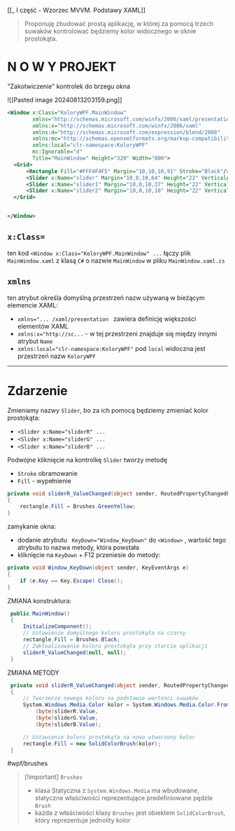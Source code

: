 [[_ I część - Wzorzec MVVM. Podstawy XAML]]

> Proponuję zbudować prostą aplikację, w której za pomocą trzech suwaków kontrolować będziemy kolor widocznego w oknie prostokąta.


# N O W Y PROJEKT

"Zakotwiczenie" kontrolek do brzegu okna 

![[Pasted image 20240813203159.png]]


```xml
<Window x:Class="KoloryWPF.MainWindow"
        xmlns="http://schemas.microsoft.com/winfx/2006/xaml/presentation"
        xmlns:x="http://schemas.microsoft.com/winfx/2006/xaml"
        xmlns:d="http://schemas.microsoft.com/expression/blend/2008"
        xmlns:mc="http://schemas.openxmlformats.org/markup-compatibility/2006"
        xmlns:local="clr-namespace:KoloryWPF"
        mc:Ignorable="d"
        Title="MainWindow" Height="320" Width="800">
  <Grid>
      <Rectangle Fill="#FFF4F4F5" Margin="10,10,10,91" Stroke="Black"/>
      <Slider x:Name="slider" Margin="10,0,10,64" Height="22" VerticalAlignment="Bottom"/>
      <Slider x:Name="slider1" Margin="10,0,10,37" Height="22" VerticalAlignment="Bottom"/>
      <Slider x:Name="slider2" Margin="10,0,10,10" Height="22" VerticalAlignment="Bottom"/>
  </Grid>


</Window>
```


## `x:Class=`
ten kod `<Window x:Class="KoloryWPF.MainWindow" ...` łączy plik `MainWindow.xaml` z klasą `C#` o nazwie `MainWindow` w pliku `MainWindow.xaml.cs`

## `xmlns`
ten atrybut określa domyślną przestrzeń nazw używaną w bieżącym elemencie XAML:
- `xmlns="... /xaml/presentation ` zawiera definicję większości elementów XAML
- `xmlns:x="http://sc...` - w tej przestrzeni znajduje się między innymi atrybut `Name`
-  `xmlns:local="clr-namespace:KoloryWPF"` pod `local` widoczna jest przestrzeń nazw `KoloryWPF`

----
# Zdarzenie

Zmieniamy nazwy `Slider`, bo za ich pomocą będziemy zmieniać kolor prostokąta:
- `<Slider x:Name="sliderR" ...`
- `<Slider x:Name="sliderG" ...`
- `<Slider x:Name="sliderB" ...`

Podwójne kliknięcie na kontrolkę `Slider` tworzy metodę
- `Stroke` obramowanie
- `Fill` - wypełnienie
```c#
private void sliderR_ValueChanged(object sender, RoutedPropertyChangedEventArgs<double> e)
{
    rectangle.Fill = Brushes.GreenYellow;
}
```


zamykanie okna:
- dodanie atrybutu ` KeyDown="Window_KeyDown"` do `<Window>` , wartość tego atrybutu to nazwa metody, która powstała 
- kliknięcie na `KeyDown` + F12 przeniesie do metody:

```c# 
private void Window_KeyDown(object sender, KeyEventArgs e)
{
    if (e.Key == Key.Escape) Close();
}
```

ZMIANA konstruktura:
```c#
 public MainWindow()
 {
     InitializeComponent();
     // Ustawienie domyślnego koloru prostokąta na czarny
     rectangle.Fill = Brushes.Black;
     // Zaktualizowanie koloru prostokąta przy starcie aplikacji
     sliderR_ValueChanged(null, null);
 }
```

ZMIANA METODY
```c#
 private void sliderR_ValueChanged(object sender, RoutedPropertyChangedEventArgs<double> e)
 {
     // Tworzenie nowego koloru na podstawie wartości suwaków
     System.Windows.Media.Color kolor = System.Windows.Media.Color.FromRgb(
         (byte)sliderR.Value,
         (byte)sliderG.Value,
         (byte)sliderB.Value);

     // Ustawienie koloru prostokąta na nowo utworzony kolor
     rectangle.Fill = new SolidColorBrush(kolor);
 }

```


#wpf/brushes 
>[!important] `Brushes`
>- klasa Statyczna z `System.Windows.Media` ma wbudowane, statyczne właściwości reprezentujące predefiniowane pędzle `Brush`
>- każda z właściwości klasy `Brushes` jest obiektem `SolidColorBrush`, który  reprezentuje jednolity kolor













